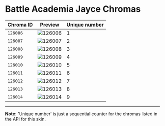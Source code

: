 # Battle Academia Jayce Chromas

| Chroma ID | Preview | Unique number |
|---|---|---|
| `126006` | ![126006](https://raw.communitydragon.org/latest/plugins/rcp-be-lol-game-data/global/default/v1/champion-chroma-images/126/126006.png) | 1 |
| `126007` | ![126007](https://raw.communitydragon.org/latest/plugins/rcp-be-lol-game-data/global/default/v1/champion-chroma-images/126/126007.png) | 2 |
| `126008` | ![126008](https://raw.communitydragon.org/latest/plugins/rcp-be-lol-game-data/global/default/v1/champion-chroma-images/126/126008.png) | 3 |
| `126009` | ![126009](https://raw.communitydragon.org/latest/plugins/rcp-be-lol-game-data/global/default/v1/champion-chroma-images/126/126009.png) | 4 |
| `126010` | ![126010](https://raw.communitydragon.org/latest/plugins/rcp-be-lol-game-data/global/default/v1/champion-chroma-images/126/126010.png) | 5 |
| `126011` | ![126011](https://raw.communitydragon.org/latest/plugins/rcp-be-lol-game-data/global/default/v1/champion-chroma-images/126/126011.png) | 6 |
| `126012` | ![126012](https://raw.communitydragon.org/latest/plugins/rcp-be-lol-game-data/global/default/v1/champion-chroma-images/126/126012.png) | 7 |
| `126013` | ![126013](https://raw.communitydragon.org/latest/plugins/rcp-be-lol-game-data/global/default/v1/champion-chroma-images/126/126013.png) | 8 |
| `126014` | ![126014](https://raw.communitydragon.org/latest/plugins/rcp-be-lol-game-data/global/default/v1/champion-chroma-images/126/126014.png) | 9 |

---

**Note:** 'Unique number' is just a sequential counter for the chromas listed in the API for this skin.